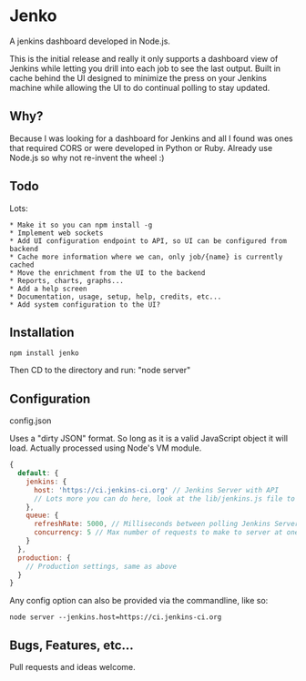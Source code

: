 Jenko
=====

A jenkins dashboard developed in Node.js.

This is the initial release and really it only supports a dashboard view of Jenkins while letting you drill into each job to see the last output.  Built in cache behind the UI designed to minimize the press on your Jenkins machine while allowing the UI to do continual polling to stay updated.

Why?
----

Because I was looking for a dashboard for Jenkins and all I found was ones that required CORS or were developed in Python or Ruby.  Already use Node.js so why not re-invent the wheel :)

Todo
----

Lots:

    * Make it so you can npm install -g
    * Implement web sockets
    * Add UI configuration endpoint to API, so UI can be configured from backend
    * Cache more information where we can, only job/{name} is currently cached
    * Move the enrichment from the UI to the backend
    * Reports, charts, graphs...
    * Add a help screen
    * Documentation, usage, setup, help, credits, etc...
    * Add system configuration to the UI?

Installation
-----------

```
npm install jenko
```

Then CD to the directory and run: "node server"

Configuration
-------------

config.json

Uses a "dirty JSON" format.  So long as it is a valid JavaScript object it will load.  Actually processed using Node's VM module.

```javascript
{
  default: {
    jenkins: {
      host: 'https://ci.jenkins-ci.org' // Jenkins Server with API
      // Lots more you can do here, look at the lib/jenkins.js file to see how you can override any of the endpoints
    },
    queue: {
      refreshRate: 5000, // Milliseconds between polling Jenkins Server
      concurrency: 5 // Max number of requests to make to server at one time
    }
  },
  production: {
    // Production settings, same as above
  }
}
```

Any config option can also be provided via the commandline, like so:

```
node server --jenkins.host=https://ci.jenkins-ci.org
```

Bugs, Features, etc...
------------------------------

Pull requests and ideas welcome.